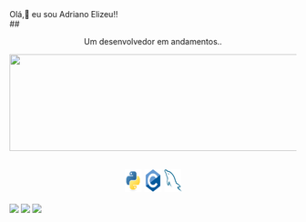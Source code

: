 
<div>
 Olá,👋 eu sou Adriano Elizeu!!
</div>
##  
 <p align = 'center'> 
  Um desenvolvedor em andamentos..
 </p>

<p align = 'center'>
  <img height = "170em" width = "900" src = "https://github-readme-stats.vercel.app/api?username=adrianoelizeu&theme=midnight-purple&show_icons=true"/>
</p>

    
## <p align = 'center'> <img align="center" alt="adrianoelizeu-Python" height="40" width="30" src="https://raw.githubusercontent.com/devicons/devicon/master/icons/python/python-original.svg"> <img align="center" alt="adrianoelizeu-C" height="40" width="30" src="https://raw.githubusercontent.com/devicons/devicon/master/icons/c/c-original.svg"> <img align="center" alt="adrianoelizeu-mysql" height="40" width="30" src="https://raw.githubusercontent.com/devicons/devicon/master/icons/mysql/mysql-original.svg">
</p>

<a href="https://www.instagram.com/adrianoelizeu/" target="_blank"><img src="https://img.shields.io/badge/-Instagram-%23E4405F?style=for-the-badge&logo=instagram&logoColor=white" target="_blank"></a> <a href="https://www.twitter.com/AdrianoElizeu?s=09/" target="_blank"><img src="https://img.shields.io/badge/Twitter-1DA1F2?style=for-the-badge&logo=twitter&logoColor=white" target="_blank"></a> <a href="https://www.linkedin.com/in/adriano-elizeu-2358a7195/" target="_blank"><img src="https://img.shields.io/badge/-LinkedIn-%230077B5?style=for-the-badge&logo=linkedin&logoColor=white" target="_blank"></a>


    
  
  
  



